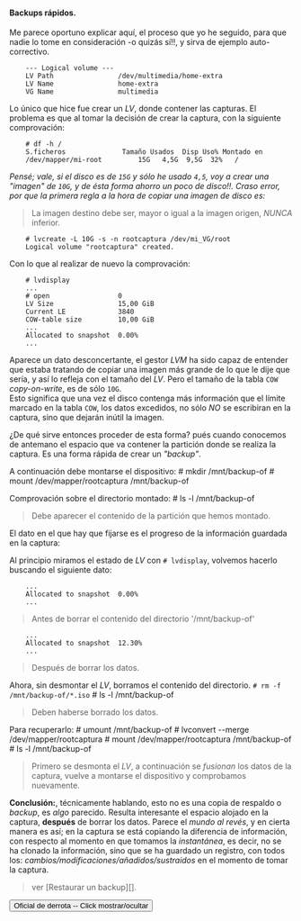 #### Backups rápidos.

Me parece oportuno explicar aquí, el proceso que yo he seguido, para que
nadie lo tome en consideración -o quizás sí!!, y sirva de ejemplo auto-correctivo.

		--- Logical volume ---
		LV Path                /dev/multimedia/home-extra
		LV Name                home-extra
		VG Name                multimedia

Lo único que hice fue crear un _LV_, donde contener las capturas.
El problema es que al tomar la decisión de crear la captura, con la
siguiente comprovación:

		# df -h /
		S.ficheros              Tamaño Usados  Disp Uso% Montado en
		/dev/mapper/mi-root		    15G   4,5G  9,5G  32% 	/

_Pensé; vale, si el disco es de `15G` y sólo he usado `4,5`, voy a crear una
"imagen" de `10G`, y de ésta forma ahorro un poco de disco!!. Craso error, por
que la primera regla a la hora de copiar una imagen de disco es:_
> La imagen destino debe ser, mayor o igual a la imagen origen, _NUNCA_  
> inferior.

		# lvcreate -L 10G -s -n rootcaptura /dev/mi_VG/root
		Logical volume "rootcaptura" created.

Con lo que al realizar de nuevo la comprovación:

		# lvdisplay
		...
		# open                 0
		LV Size                15,00 GiB
		Current LE             3840
		COW-table size         10,00 GiB
		...
		Allocated to snapshot  0.00%
		...

Aparece un dato desconcertante, el gestor _LVM_ ha sido capaz de entender que
estaba tratando de copiar una imagen más grande de lo que le dije que sería, y
así lo refleja con el tamaño del _LV_. Pero el tamaño de la tabla `COW`
_copy-on-write_, es de sólo `10G`.  
Esto significa que una vez el disco contenga más información que el límite
marcado en la tabla `COW`, los datos excedidos, no sólo _NO_ se escribiran en la
captura, sino que dejarán inútil la imagen.

¿De qué sirve entonces proceder de esta forma? pués cuando conocemos de antemano
el espacio que va contener la partición donde se realiza la captura. Es una forma
rápida de crear un _"backup"_.

A continuación debe montarse el dispositivo:
		# mkdir /mnt/backup-of
		# mount /dev/mapper/rootcaptura /mnt/backup-of

Comprovación sobre el directorio montado:
		# ls -l /mnt/backup-of
> Debe aparecer el contenido de la partición que hemos montado.

El dato en el que hay que fijarse es el progreso de la información guardada en
la captura:

Al principio miramos el estado de _LV_ con `# lvdisplay`, volvemos hacerlo
buscando el siguiente dato:

		...
		Allocated to snapshot  0.00%
		...
> Antes de borrar el contenido del directorio '/mnt/backup-of'

		...
		Allocated to snapshot  12.30%
		...
> Después de borrar los datos.



Ahora, sin desmontar el _LV_, borramos el contenido del directorio.
		`# rm -f /mnt/backup-of/*.iso`
		# ls -l /mnt/backup-of
> Deben haberse borrado los datos.

Para recuperarlo:
		# umount /mnt/backup-of
		# lvconvert --merge /dev/mapper/rootcaptura
		# mount /dev/mapper/rootcaptura /mnt/backup-of
		# ls -l /mnt/backup-of

> Primero se desmonta el _LV_, a continuación se _fusionan_ los datos de la
captura, vuelve a montarse el dispositivo y comprobamos nuevamente.


__Conclusión:__, técnicamente hablando, esto no es una copia de respaldo o _backup_,
es _algo_ parecido. Resulta interesante el espacio alojado en la captura,
__después__ de borrar los datos. Parece el _mundo al revés_, y en cierta manera
es así; en la captura se está copiando la diferencia de información, con respecto
al momento en que tomamos la _instantánea_, es decir, no se ha clonado la información,
sino que se ha guardado un registro, con todos los:
_cambios/modificaciones/añadidos/sustraidos_ en el momento de tomar la captura.


> ver [Restaurar un backup][].


</div>
<button title="Click to show/hide content" type="button" onclick="if(document.getElementById('spoiler') .style.display=='none') {document.getElementById('spoiler') .style.display=''}else{document.getElementById('spoiler') .style.display='none'}">Oficial de derrota -- Click mostrar/ocultar</button>
